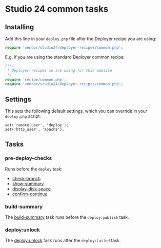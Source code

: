 # Studio 24 common tasks

## Installing

Add this line in your `deploy.php` file after the Deployer recipe you are using:

```php
require 'vendor/studio24/deployer-recipes/common.php';
```

E.g. if you are using the standard Deployer common recipe:

```php
/**
 * Deployer recipes we are using for this website
 */
require 'recipe/common.php';
require 'vendor/studio24/deployer-recipes/common.php';
```

## Settings

This sets the following default settings, which you can override in your `deploy.php` script: 
```
set('remote_user', 'deploy');
set('http_user', 'apache');
```

## Tasks

### pre-deploy-checks

Runs before the `deploy` task:

* [check-branch](tasks/check-branch.md)
* [show-summary](tasks/show-summary.md)
* [display-disk-space](tasks/display-disk-space.md)
* [confirm-continue](tasks/confirm-continue.md)

### build-summary

The [build-summary](tasks/build-summary.md) task runs before the `deploy:publish` task.

### deploy:unlock

The [deploy:unlock](https://deployer.org/docs/7.x/recipe/deploy/lock#deployunlock) task runs after the `deploy:failed` task.
